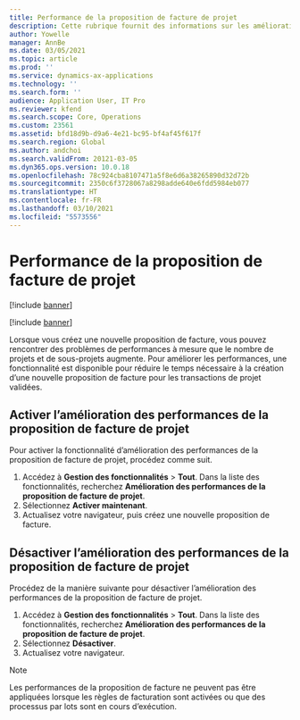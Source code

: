 ```yaml
---
title: Performance de la proposition de facture de projet
description: Cette rubrique fournit des informations sur les améliorations des performances des propositions de facture de projet.
author: Yowelle
manager: AnnBe
ms.date: 03/05/2021
ms.topic: article
ms.prod: ''
ms.service: dynamics-ax-applications
ms.technology: ''
ms.search.form: ''
audience: Application User, IT Pro
ms.reviewer: kfend
ms.search.scope: Core, Operations
ms.custom: 23561
ms.assetid: bfd18d9b-d9a6-4e21-bc95-bf4af45f617f
ms.search.region: Global
ms.author: andchoi
ms.search.validFrom: 20121-03-05
ms.dyn365.ops.version: 10.0.18
ms.openlocfilehash: 78c924cba8107471a5f8e6d6a38265890d32d72b
ms.sourcegitcommit: 2350c6f3728067a8298adde640e6fdd5984eb077
ms.translationtype: HT
ms.contentlocale: fr-FR
ms.lasthandoff: 03/10/2021
ms.locfileid: "5573556"
---
```

# <a name="project-invoice-proposal-performance"></a>Performance de la proposition de facture de projet

[!include [banner](../includes/banner.md)]

[!include [banner](../includes/preview-banner.md)]

Lorsque vous créez une nouvelle proposition de facture, vous pouvez rencontrer des problèmes de performances à mesure que le nombre de projets et de sous-projets augmente. Pour améliorer les performances, une fonctionnalité est disponible pour réduire le temps nécessaire à la création d’une nouvelle proposition de facture pour les transactions de projet validées.

## <a name="enable-project-invoice-proposal-performance-enhancement"></a>Activer l’amélioration des performances de la proposition de facture de projet
Pour activer la fonctionnalité d’amélioration des performances de la proposition de facture de projet, procédez comme suit.

1.  Accédez à **Gestion des fonctionnalités** > **Tout**. Dans la liste des fonctionnalités, recherchez **Amélioration des performances de la proposition de facture de projet**.
2.  Sélectionnez **Activer maintenant**.
3.  Actualisez votre navigateur, puis créez une nouvelle proposition de facture.

## <a name="turn-off-project-invoice-proposal-performance-enhancement"></a>Désactiver l’amélioration des performances de la proposition de facture de projet
Procédez de la manière suivante pour désactiver l’amélioration des performances de la proposition de facture de projet.

1.  Accédez à **Gestion des fonctionnalités** > **Tout**. Dans la liste des fonctionnalités, recherchez **Amélioration des performances de la proposition de facture de projet**.
2.  Sélectionnez **Désactiver**.
3.  Actualisez votre navigateur.

> [!NOTE]
> Les performances de la proposition de facture ne peuvent pas être appliquées lorsque les règles de facturation sont activées ou que des processus par lots sont en cours d’exécution.
